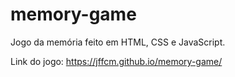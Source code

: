 # memory-game
Jogo da memória feito em HTML, CSS e JavaScript.

Link do jogo: https://jffcm.github.io/memory-game/

